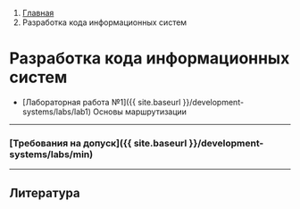 <ol class="breadcrumb">
  <li class="breadcrumb-item"><a href="{{ site.baseurl }}">Главная</a></li>
  <li class="breadcrumb-item active">Разработка кода информационных систем</li>
</ol>

# Разработка кода информационных систем

* [Лабораторная работа №1]({{ site.baseurl }}/development-systems/labs/lab1) Основы маршрутизации

___

### [Требования на допуск]({{ site.baseurl }}/development-systems/labs/min)

<!-- ### [Вопросы к экзамену]({{ site.baseurl }}/development-systems/labs/exam) -->

___

## Литература


